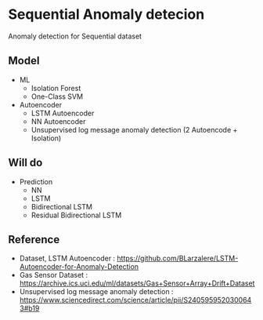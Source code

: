 # Sequential Anomaly detecion

Anomaly detection for Sequential dataset

## Model

* ML
  * Isolation Forest
  * One-Class SVM
* Autoencoder
  * LSTM Autoencoder
  * NN Autoencoder 
  * Unsupervised log message anomaly detection (2 Autoencode + Isolation)

## Will do

* Prediction
  * NN
  * LSTM
  * Bidirectional LSTM
  * Residual Bidirectional LSTM

## Reference
* Dataset, LSTM Autoencoder : https://github.com/BLarzalere/LSTM-Autoencoder-for-Anomaly-Detection
* Gas Sensor Dataset : https://archive.ics.uci.edu/ml/datasets/Gas+Sensor+Array+Drift+Dataset
* Unsupervised log message anomaly detection : https://www.sciencedirect.com/science/article/pii/S2405959520300643#b19
